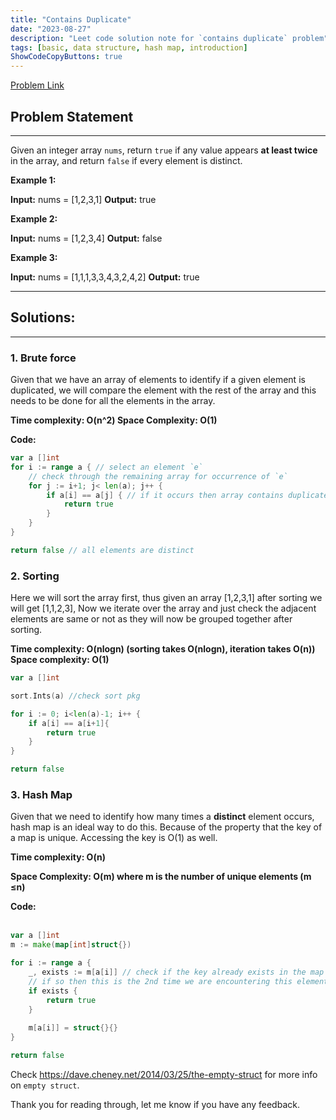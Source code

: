```yaml
---
title: "Contains Duplicate"
date: "2023-08-27"
description: "Leet code solution note for `contains duplicate` problem"
tags: [basic, data structure, hash map, introduction]
ShowCodeCopyButtons: true
---
```


[Problem Link](https://leetcode.com/problems/contains-duplicate/)

## Problem Statement
-----------------

Given an integer array `nums`, return `true` if any value appears **at least twice** in the array, and return `false` if every element is distinct.

**Example 1:**

**Input:** nums = \[1,2,3,1\] **Output:** true

**Example 2:**

**Input:** nums = \[1,2,3,4\] **Output:** false

**Example 3:**

**Input:** nums = \[1,1,1,3,3,4,3,2,4,2\] **Output:** true

---
## Solutions:
---

### 1. Brute force

Given that we have an array of elements to identify if a given element is duplicated, we will compare the element with the rest of the array and this needs to be done for all the elements in the array.

**Time complexity: O(n^2) Space Complexity: O(1)**

**Code:** 

```go
var a []int
for i := range a { // select an element `e`
	// check through the remaining array for occurrence of `e`
	for j := i+1; j< len(a); j++ { 
		if a[i] == a[j] { // if it occurs then array contains duplicate
			return true
		}
	}
}

return false // all elements are distinct
```

### 2. Sorting

Here we will sort the array first, thus given an array \[1,2,3,1\] after sorting we will get \[1,1,2,3\], Now we iterate over the array and just check the adjacent elements are same or not as they will now be grouped together after sorting.  
  
**Time complexity: O(nlogn) (sorting takes O(nlogn), iteration takes O(n))**  
**Space complexity: O(1)**

```go
var a []int

sort.Ints(a) //check sort pkg

for i := 0; i<len(a)-1; i++ {
	if a[i] == a[i+1]{
		return true
	}
}

return false
```

### 3. Hash Map

Given that we need to identify how many times a **distinct** element occurs, hash map is an ideal way to do this. Because of the property that the key of a map is unique. Accessing the key is O(1) as well.

**Time complexity: O(n)** 

**Space Complexity: O(m) where m is the number of unique elements (m ≤n)**

**Code:**  
 

```go
var a []int
m := make(map[int]struct{})

for i := range a {
	_, exists := m[a[i]] // check if the key already exists in the map
	// if so then this is the 2nd time we are encountering this element
	if exists {
		return true
	}
	
	m[a[i]] = struct{}{}
}

return false
```

Check https://dave.cheney.net/2014/03/25/the-empty-struct for more info on `empty struct`.

Thank you for reading through, let me know if you have any feedback.
